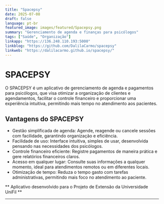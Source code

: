 ```yaml
---
title: "Spacepsy"
date: 2025-07-08
draft: false
language: pt-br
featured_image: images/featured/Spacepsy.png
summary: "Gerenciamento de agenda e finanças para psicólogos"
tags: ["Saúde", "Organização"]
linkapp: "https://136.248.110.193:5000"
linkblog: "https://github.com/DalilaCarmo/spacepsy"
linkweb: "https://dalilacarmo.github.io/spacepsy/"
---
```


# SPACEPSY

O SPACEPSY é um aplicativo de gerenciamento de agenda e pagamentos para psicólogos, que visa otimizar a organização de clientes e agendamentos, facilitar o controle financeiro e proporcionar uma experiência intuitiva, permitindo mais tempo no atendimento aos pacientes.

## Vantagens do SPACEPSY

* Gestão simplificada de agenda: Agende, reagende ou cancele sessões com facilidade, garantindo organização e eficiência.
* Facilidade de uso: Interface intuitiva, simples de usar, desenvolvida pensando nas necessidades dos psicólogos.
* Controle financeiro eficiente: Registre pagamentos de maneira prática e gere relatórios financeiros claros.
* Acesso em qualquer lugar: Consulte suas informações a qualquer momento, ideal para atendimentos remotos ou em diferentes locais.
* Otimização de tempo: Reduza o tempo gasto com tarefas administrativas, permitindo mais foco no atendimento ao paciente.

** Aplicativo desenvolvido para o Projeto de Extensão da Universidade UniFil **

---